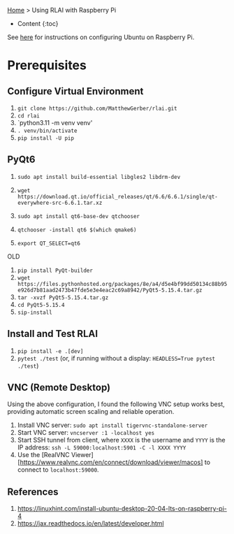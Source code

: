 [Home](index.md) > Using RLAI with Raspberry Pi
* Content
{:toc}

See [here](https://matthewgerber.github.io/raspberry-py/#ubuntu-operating-system) for instructions on configuring 
Ubuntu on Raspberry Pi.

# Prerequisites

## Configure Virtual Environment
1. `git clone https://github.com/MatthewGerber/rlai.git`
2. `cd rlai`
3. `python3.11 -m venv venv'
4. `. venv/bin/activate`
5. `pip install -U pip`

## PyQt6

1. `sudo apt install build-essential libgles2 libdrm-dev`
2. `wget https://download.qt.io/official_releases/qt/6.6/6.6.1/single/qt-everywhere-src-6.6.1.tar.xz`

1. `sudo apt install qt6-base-dev qtchooser`
2. `qtchooser -install qt6 $(which qmake6)`
3. `export QT_SELECT=qt6`

OLD

1. `pip install PyQt-builder`
2. `wget https://files.pythonhosted.org/packages/8e/a4/d5e4bf99dd50134c88b95e926d7b81aad2473b47fde5e3e4eac2c69a8942/PyQt5-5.15.4.tar.gz`
3. `tar -xvzf PyQt5-5.15.4.tar.gz`
4. `cd PyQt5-5.15.4`
5. `sip-install`

## Install and Test RLAI
1. `pip install -e .[dev]`
2. `pytest ./test` (or, if running without a display:  `HEADLESS=True pytest ./test`)

## VNC (Remote Desktop)
Using the above configuration, I found the following VNC setup works best, providing automatic screen scaling and 
reliable operation.
1. Install VNC server:  `sudo apt install tigervnc-standalone-server`
2. Start VNC server:  `vncserver :1 -localhost yes`
3. Start SSH tunnel from client, where `XXXX` is the username and `YYYY` is the IP address:  `ssh -L 59000:localhost:5901 -C -l XXXX YYYY`
4. Use the [RealVNC Viewer][https://www.realvnc.com/en/connect/download/viewer/macos] to connect to `localhost:59000`.

## References
1. https://linuxhint.com/install-ubuntu-desktop-20-04-lts-on-raspberry-pi-4
2. https://jax.readthedocs.io/en/latest/developer.html
